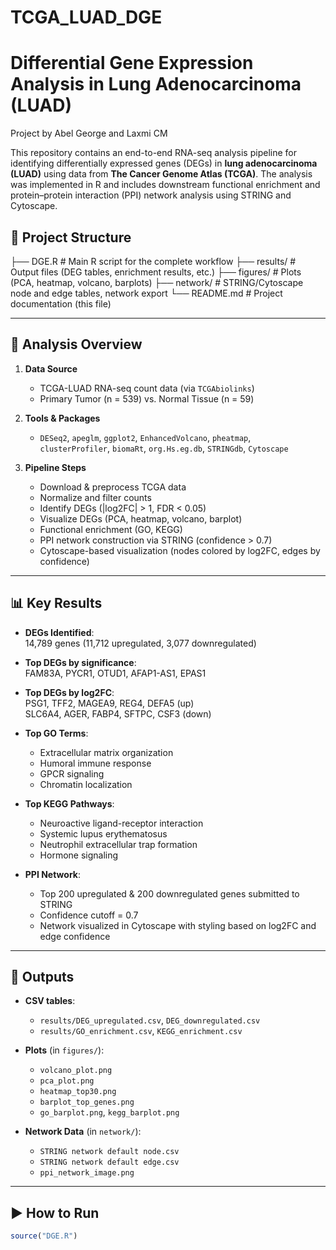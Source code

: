 # TCGA_LUAD_DGE

# Differential Gene Expression Analysis in Lung Adenocarcinoma (LUAD)

Project by Abel George and Laxmi CM

This repository contains an end-to-end RNA-seq analysis pipeline for identifying differentially expressed genes (DEGs) in **lung adenocarcinoma (LUAD)** using data from **The Cancer Genome Atlas (TCGA)**. The analysis was implemented in R and includes downstream functional enrichment and protein–protein interaction (PPI) network analysis using STRING and Cytoscape.

## 📁 Project Structure
├── DGE.R # Main R script for the complete workflow
├── results/ # Output files (DEG tables, enrichment results, etc.)
├── figures/ # Plots (PCA, heatmap, volcano, barplots)
├── network/ # STRING/Cytoscape node and edge tables, network export
└── README.md # Project documentation (this file)

---

## 🧪 Analysis Overview

1. **Data Source**  
   - TCGA-LUAD RNA-seq count data (via `TCGAbiolinks`)
   - Primary Tumor (n = 539) vs. Normal Tissue (n = 59)

2. **Tools & Packages**  
   - `DESeq2`, `apeglm`, `ggplot2`, `EnhancedVolcano`, `pheatmap`,  
     `clusterProfiler`, `biomaRt`, `org.Hs.eg.db`, `STRINGdb`, `Cytoscape`

3. **Pipeline Steps**
   - Download & preprocess TCGA data
   - Normalize and filter counts
   - Identify DEGs (|log2FC| > 1, FDR < 0.05)
   - Visualize DEGs (PCA, heatmap, volcano, barplot)
   - Functional enrichment (GO, KEGG)
   - PPI network construction via STRING (confidence > 0.7)  
   - Cytoscape-based visualization (nodes colored by log2FC, edges by confidence)

---

## 📊 Key Results

- **DEGs Identified**:  
  14,789 genes (11,712 upregulated, 3,077 downregulated)

- **Top DEGs by significance**:  
  FAM83A, PYCR1, OTUD1, AFAP1-AS1, EPAS1

- **Top DEGs by log2FC**:  
  PSG1, TFF2, MAGEA9, REG4, DEFA5 (up)  
  SLC6A4, AGER, FABP4, SFTPC, CSF3 (down)

- **Top GO Terms**:  
  - Extracellular matrix organization  
  - Humoral immune response  
  - GPCR signaling  
  - Chromatin localization

- **Top KEGG Pathways**:  
  - Neuroactive ligand-receptor interaction  
  - Systemic lupus erythematosus  
  - Neutrophil extracellular trap formation  
  - Hormone signaling

- **PPI Network**:  
  - Top 200 upregulated & 200 downregulated genes submitted to STRING  
  - Confidence cutoff = 0.7  
  - Network visualized in Cytoscape with styling based on log2FC and edge confidence

---

## 📂 Outputs

- **CSV tables**:  
  - `results/DEG_upregulated.csv`, `DEG_downregulated.csv`  
  - `results/GO_enrichment.csv`, `KEGG_enrichment.csv`

- **Plots** (in `figures/`):  
  - `volcano_plot.png`  
  - `pca_plot.png`  
  - `heatmap_top30.png`  
  - `barplot_top_genes.png`  
  - `go_barplot.png`, `kegg_barplot.png`  

- **Network Data** (in `network/`):  
  - `STRING network default node.csv`  
  - `STRING network default edge.csv`
  - `ppi_network_image.png`
    
---

## ▶️ How to Run

```r
source("DGE.R")


